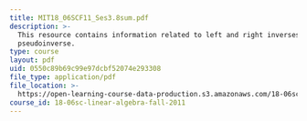 ```yaml
---
title: MIT18_06SCF11_Ses3.8sum.pdf
description: >-
  This resource contains information related to left and right inverses;
  pseudoinverse.
type: course
layout: pdf
uid: 0550c89b69c99e97dcbf52074e293308
file_type: application/pdf
file_location: >-
  https://open-learning-course-data-production.s3.amazonaws.com/18-06sc-linear-algebra-fall-2011/0550c89b69c99e97dcbf52074e293308_MIT18_06SCF11_Ses3.8sum.pdf
course_id: 18-06sc-linear-algebra-fall-2011
---
```

